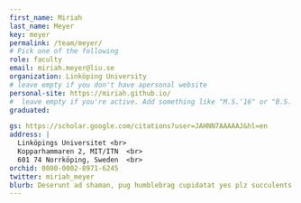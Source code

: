 ```yaml
---
first_name: Miriah
last_name: Meyer
key: meyer
permalink: /team/meyer/
# Pick one of the following
role: faculty
email: miriah.meyer@liu.se
organization: Linköping University
# leave empty if you don't have apersonal website
personal-site: https://miriah.github.io/
#  leave empty if you're active. Add something like "M.S.'16" or "B.S.'17" if you got a degree while with the Vis Collective. Add "N" if you left before you got a degree.
graduated:

gs: https://scholar.google.com/citations?user=JAHNN7AAAAAJ&hl=en
address: |
  Linköpings Universitet <br>
  Kopparhammaren 2, MIT/ITN  <br>
  601 74 Norrköping, Sweden  <br>
orchid: 0000-0002-8971-6245
twitter: miriah_meyer
blurb: Deserunt ad shaman, pug humblebrag cupidatat yes plz succulents 90's hot chicken vape. Ullamco tonx kickstarter retro nulla. Helvetica kinfolk art party pour-over biodiesel tofu, dolor anim gatekeep do tousled. Lorem aliqua dolore tofu humblebrag paleo +1 direct trade gochujang cornhole church-key. Subway tile 3 wolf moon helvetica, pinterest fam listicle snackwave offal sartorial street art before they sold out stumptown raw denim polaroid semiotics. Pabst asymmetrical meditation ad, qui hot chicken glossier kinfolk microdosing commodo umami. Labore umami ut edison bulb asymmetrical.ha!
---
```

